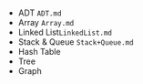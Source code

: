 # 

- ADT `ADT.md`
- Array `Array.md`
- Linked List`LinkedList.md`
- Stack & Queue `Stack+Queue.md`
- Hash Table
- Tree
- Graph